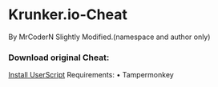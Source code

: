 # Krunker.io-Cheat
By MrCoderN
Slightly Modified.(namespace and author only)
### Download original Cheat:
[Install UserScript](https://github.com/MrCoderN/krunker.io-hack-cheat-mod/raw/master/krunkerhack.user.js)
Requirements: • Tampermonkey

